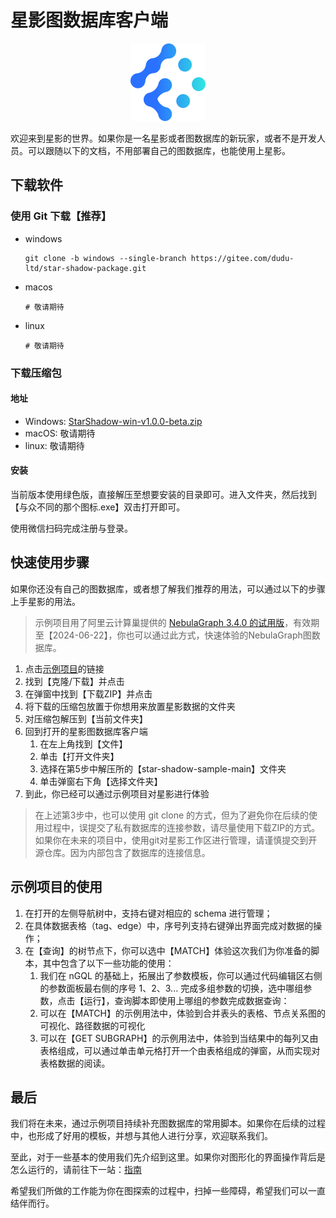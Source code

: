# 星影图数据库客户端

<p align="center">
    <img src="./logo.png"></img>
</p>

欢迎来到星影的世界。如果你是一名星影或者图数据库的新玩家，或者不是开发人员。可以跟随以下的文档，不用部署自己的图数据库，也能使用上星影。

## 下载软件

### 使用 Git 下载【推荐】

-  windows

    ```shell
    git clone -b windows --single-branch https://gitee.com/dudu-ltd/star-shadow-package.git
    ```
- macos
    ```shell
    # 敬请期待
    ```

- linux
    ```shell
    # 敬请期待
    ```


### 下载压缩包

#### 地址
- Windows: [StarShadow-win-v1.0.0-beta.zip](https://gitee.com/dudu-ltd/star-shadow-package/archive/refs/tags/v1.0.0-beta.zip)
- macOS: 敬请期待
- linux: 敬请期待

#### 安装
当前版本使用绿色版，直接解压至想要安装的目录即可。进入文件夹，然后找到【与众不同的那个图标.exe】双击打开即可。

使用微信扫码完成注册与登录。

## 快速使用步骤
如果你还没有自己的图数据库，或者想了解我们推荐的用法，可以通过以下的步骤上手星影的用法。

> 示例项目用了阿里云计算巢提供的 [NebulaGraph 3.4.0 的试用版](https://computenest.aliyun.com/market/service-39f4f251e9484369a778?spm=5176.29141018.J_PGjKnplUAs1kXQYVyQamo.9.7b625d102SpFHx)，有效期至【2024-06-22】，你也可以通过此方式，快速体验的NebulaGraph图数据库。

1. 点击[示例项目](https://gitee.com/dudu-ltd/star-shadow-sample)的链接
2. 找到【克隆/下载】并点击
3. 在弹窗中找到【下载ZIP】并点击
4. 将下载的压缩包放置于你想用来放置星影数据的文件夹
5. 对压缩包解压到【当前文件夹】
6. 回到打开的星影图数据库客户端
    1. 在左上角找到【文件】
    2. 单击【打开文件夹】
    3. 选择在第5步中解压所的【star-shadow-sample-main】文件夹
    4. 单击弹窗右下角【选择文件夹】
7. 到此，你已经可以通过示例项目对星影进行体验

> 在上述第3步中，也可以使用 git clone 的方式，但为了避免你在后续的使用过程中，误提交了私有数据库的连接参数，请尽量使用下载ZIP的方式。  
如果你在未来的项目中，使用git对星影工作区进行管理，请谨慎提交到开源仓库。因为内部包含了数据库的连接信息。

## 示例项目的使用

1. 在打开的左侧导航树中，支持右键对相应的 schema 进行管理；
2. 在具体数据表格（tag、edge）中，序号列支持右键弹出界面完成对数据的操作；
3. 在【查询】的树节点下，你可以选中【MATCH】体验这次我们为你准备的脚本，其中包含了以下一些功能的使用：
    1. 我们在 nGQL 的基础上，拓展出了参数模板，你可以通过代码编辑区右侧的参数面板最右侧的序号 1、2、3... 完成多组参数的切换，选中哪组参数，点击【运行】，查询脚本即使用上哪组的参数完成数据查询：
    2. 可以在【MATCH】的示例用法中，体验到合并表头的表格、节点关系图的可视化、路径数据的可视化
    3. 可以在【GET SUBGRAPH】的示例用法中，体验到当结果中的每列又由表格组成，可以通过单击单元格打开一个由表格组成的弹窗，从而实现对表格数据的阅读。


## 最后
我们将在未来，通过示例项目持续补充图数据库的常用脚本。如果你在后续的过程中，也形成了好用的模板，并想与其他人进行分享，欢迎联系我们。

至此，对于一些基本的使用我们先介绍到这里。如果你对图形化的界面操作背后是怎么运行的，请前往下一站：[指南](https://dudu.ltd/docs/zh/StarShadow/help.html)

希望我们所做的工作能为你在图探索的过程中，扫掉一些障碍，希望我们可以一直结伴而行。


